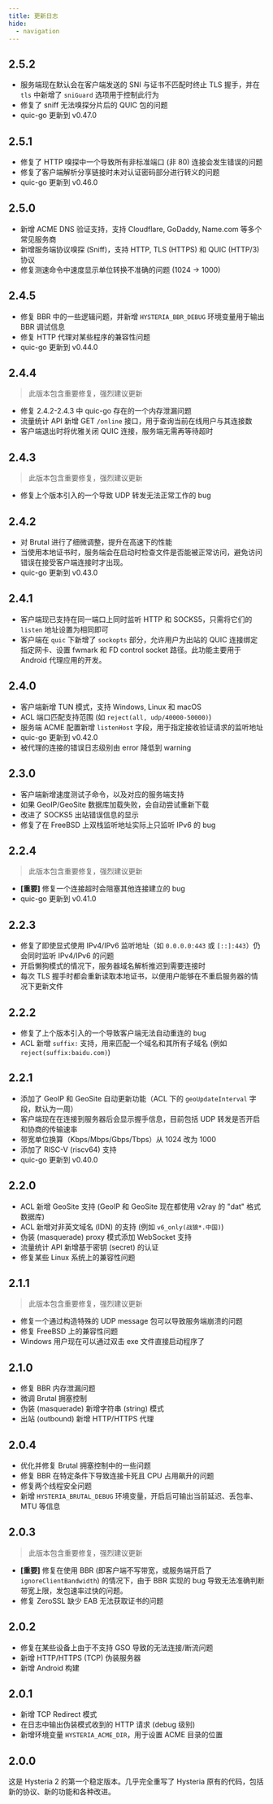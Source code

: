```yaml
---
title: 更新日志
hide:
  - navigation
---
```


## 2.5.2

- 服务端现在默认会在客户端发送的 SNI 与证书不匹配时终止 TLS 握手，并在 `tls` 中新增了 `sniGuard` 选项用于控制此行为
- 修复了 sniff 无法嗅探分片后的 QUIC 包的问题
- quic-go 更新到 v0.47.0

## 2.5.1

- 修复了 HTTP 嗅探中一个导致所有非标准端口 (非 80) 连接会发生错误的问题
- 修复了客户端解析分享链接时未对认证密码部分进行转义的问题
- quic-go 更新到 v0.46.0

## 2.5.0

- 新增 ACME DNS 验证支持，支持 Cloudflare, GoDaddy, Name.com 等多个常见服务商
- 新增服务端协议嗅探 (Sniff)，支持 HTTP, TLS (HTTPS) 和 QUIC (HTTP/3) 协议
- 修复测速命令中速度显示单位转换不准确的问题 (1024 -> 1000)

## 2.4.5

- 修复 BBR 中的一些逻辑问题，并新增 `HYSTERIA_BBR_DEBUG` 环境变量用于输出 BBR 调试信息
- 修复 HTTP 代理对某些程序的兼容性问题
- quic-go 更新到 v0.44.0

## 2.4.4

> 此版本包含重要修复，强烈建议更新

- 修复 2.4.2-2.4.3 中 quic-go 存在的一个内存泄漏问题
- 流量统计 API 新增 GET `/online` 接口，用于查询当前在线用户与其连接数
- 客户端退出时将优雅关闭 QUIC 连接，服务端无需再等待超时

## 2.4.3

> 此版本包含重要修复，强烈建议更新

- 修复上个版本引入的一个导致 UDP 转发无法正常工作的 bug

## 2.4.2

- 对 Brutal 进行了细微调整，提升在高速下的性能
- 当使用本地证书时，服务端会在启动时检查文件是否能被正常访问，避免访问错误在接受客户端连接时才出现。
- quic-go 更新到 v0.43.0

## 2.4.1

- 客户端现已支持在同一端口上同时监听 HTTP 和 SOCKS5，只需将它们的 `listen` 地址设置为相同即可
- 客户端在 `quic` 下新增了 `sockopts` 部分，允许用户为出站的 QUIC 连接绑定指定网卡、设置 fwmark 和 FD control socket 路径。此功能主要用于 Android 代理应用的开发。

## 2.4.0

- 客户端新增 TUN 模式，支持 Windows, Linux 和 macOS
- ACL 端口匹配支持范围 (如 `reject(all, udp/40000-50000)`)
- 服务端 ACME 配置新增 `listenHost` 字段，用于指定接收验证请求的监听地址
- quic-go 更新到 v0.42.0
- 被代理的连接的错误日志级别由 error 降低到 warning

## 2.3.0

- 客户端新增速度测试子命令，以及对应的服务端支持
- 如果 GeoIP/GeoSite 数据库加载失败，会自动尝试重新下载
- 改进了 SOCKS5 出站错误信息的显示
- 修复了在 FreeBSD 上双栈监听地址实际上只监听 IPv6 的 bug

## 2.2.4

> 此版本包含重要修复，强烈建议更新

- **[重要]** 修复一个连接超时会阻塞其他连接建立的 bug
- quic-go 更新到 v0.41.0

## 2.2.3

- 修复了即使显式使用 IPv4/IPv6 监听地址（如 `0.0.0.0:443` 或 `[::]:443`）仍会同时监听 IPv4/IPv6 的问题
- 开启懒狗模式的情况下，服务器域名解析推迟到需要连接时
- 每次 TLS 握手时都会重新读取本地证书，以便用户能够在不重启服务器的情况下更新文件

## 2.2.2

- 修复了上个版本引入的一个导致客户端无法自动重连的 bug
- ACL 新增 `suffix:` 支持，用来匹配一个域名和其所有子域名 (例如 `reject(suffix:baidu.com)`)

## 2.2.1

- 添加了 GeoIP 和 GeoSite 自动更新功能（ACL 下的 `geoUpdateInterval` 字段，默认为一周）
- 客户端现在在连接到服务器后会显示握手信息，目前包括 UDP 转发是否开启和协商的传输速率
- 带宽单位换算（Kbps/Mbps/Gbps/Tbps）从 1024 改为 1000
- 添加了 RISC-V (riscv64) 支持
- quic-go 更新到 v0.40.0

## 2.2.0

- ACL 新增 GeoSite 支持 (GeoIP 和 GeoSite 现在都使用 v2ray 的 "dat" 格式数据库)
- ACL 新增对非英文域名 (IDN) 的支持 (例如 `v6_only(战狼*.中国)`)
- 伪装 (masquerade) proxy 模式添加 WebSocket 支持
- 流量统计 API 新增基于密钥 (secret) 的认证
- 修复某些 Linux 系统上的兼容性问题

## 2.1.1

> 此版本包含重要修复，强烈建议更新

- 修复一个通过构造特殊的 UDP message 包可以导致服务端崩溃的问题
- 修复 FreeBSD 上的兼容性问题
- Windows 用户现在可以通过双击 exe 文件直接启动程序了

## 2.1.0

- 修复 BBR 内存泄漏问题
- 微调 Brutal 拥塞控制
- 伪装 (masquerade) 新增字符串 (string) 模式
- 出站 (outbound) 新增 HTTP/HTTPS 代理

## 2.0.4

- 优化并修复 Brutal 拥塞控制中的一些问题
- 修复 BBR 在特定条件下导致连接卡死且 CPU 占用飙升的问题
- 修复两个线程安全问题
- 新增 `HYSTERIA_BRUTAL_DEBUG` 环境变量，开启后可输出当前延迟、丢包率、MTU 等信息

## 2.0.3

> 此版本包含重要修复，强烈建议更新

- **[重要]** 修复在使用 BBR (即客户端不写带宽，或服务端开启了 `ignoreClientBandwidth`) 的情况下，由于 BBR 实现的 bug 导致无法准确判断带宽上限，发包速率过快的问题。
- 修复 ZeroSSL 缺少 EAB 无法获取证书的问题

## 2.0.2

- 修复在某些设备上由于不支持 GSO 导致的无法连接/断流问题
- 新增 HTTP/HTTPS (TCP) 伪装服务器
- 新增 Android 构建

## 2.0.1

- 新增 TCP Redirect 模式
- 在日志中输出伪装模式收到的 HTTP 请求 (debug 级别)
- 新增环境变量 `HYSTERIA_ACME_DIR`，用于设置 ACME 目录的位置

## 2.0.0

这是 Hysteria 2 的第一个稳定版本。几乎完全重写了 Hysteria 原有的代码，包括新的协议、新的功能和各种改进。
